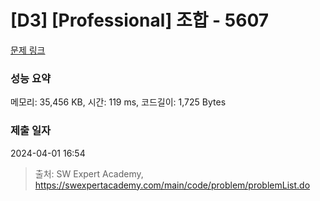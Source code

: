 # [D3] [Professional] 조합 - 5607 

[문제 링크](https://swexpertacademy.com/main/code/problem/problemDetail.do?contestProbId=AWXGKdbqczEDFAUo) 

### 성능 요약

메모리: 35,456 KB, 시간: 119 ms, 코드길이: 1,725 Bytes

### 제출 일자

2024-04-01 16:54



> 출처: SW Expert Academy, https://swexpertacademy.com/main/code/problem/problemList.do